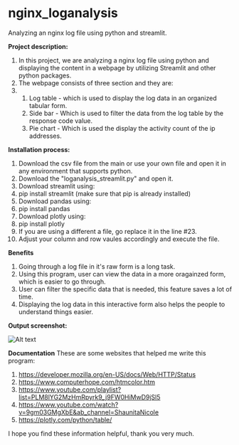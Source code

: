 # nginx_loganalysis
Analyzing an nginx log file using python and streamlit.

**Project description:**
1. In this project, we are analyzing a nginx log file using python and displaying the content in a webpage by utilizing Streamlit and other python packages.
2. The webpage consists of three section and they are:
3. 1. Log table - which is used to display the log data in an organized tabular form.
   2. Side bar  - Which is used to filter the data from the log table by the response code value.
   3. Pie chart - Which is used the display the activity count of the ip addresses.

**Installation process:**
1. Download the csv file from the main or use your own file and open it in any environment that supports python.
2. Download the "loganalysis_streamlit.py" and open it.
3. Download streamlit using:
 1. pip install streamlit (make sure that pip is already installed)
4. Download pandas using:
 1. pip install pandas 
5. Download plotly using:
 1. pip install plotly
7. If you are using a different a file, go replace it in the line #23.
8. Adjust your column and row vaules accordingly and execute the file.
 
**Benefits**
1. Going through a log file in it's raw form is a long task.
2. Using this program, user can view the data in a more oragainzed form, which is easier to go through.
3. User can filter the specific data that is needed, this feature saves a lot of time.
4. Displaying the log data in this interactive form also helps the people to understand things easier.

**Output screenshot:**

   ![Alt text](/NGINX_loganalysis/output.png?raw=true "Output")

**Documentation**
These are some websites that helped me write this program:
1. https://developer.mozilla.org/en-US/docs/Web/HTTP/Status
2. https://www.computerhope.com/htmcolor.htm
3. https://www.youtube.com/playlist?list=PLM8lYG2MzHmRpyrk9_j9FW0HiMwD9jSl5
4. https://www.youtube.com/watch?v=9gm03GMgXbE&ab_channel=ShaunitaNicole
5. https://plotly.com/python/table/

I hope you find these information helpful, thank you very much.

